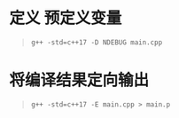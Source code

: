 # 定义 预定义变量
> `g++ -std=c++17 -D NDEBUG main.cpp`

# 将编译结果定向输出
> `g++ -std=c++17 -E main.cpp > main.p`